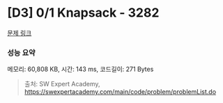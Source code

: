 # [D3] 0/1 Knapsack - 3282 

[문제 링크](https://swexpertacademy.com/main/code/problem/problemDetail.do?contestProbId=AWBJAVpqrzQDFAWr) 

### 성능 요약

메모리: 60,808 KB, 시간: 143 ms, 코드길이: 271 Bytes



> 출처: SW Expert Academy, https://swexpertacademy.com/main/code/problem/problemList.do